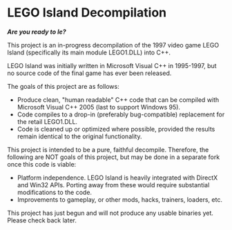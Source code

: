 # LEGO Island Decompilation

***Are you ready to le?***

This project is an in-progress decompilation of the 1997 video game LEGO Island (specifically its main module LEGO1.DLL) into C++.

LEGO Island was initially written in Microsoft Visual C++ in 1995-1997, but no source code of the final game has ever been released.

The goals of this project are as follows:

* Produce clean, "human readable" C++ code that can be compiled with Microsoft Visual C++ 2005 (last to support Windows 95).
* Code compiles to a drop-in (preferably bug-compatible) replacement for the retail LEGO1.DLL.
* Code is cleaned up or optimized where possible, provided the results remain identical to the original functionality.

This project is intended to be a pure, faithful decompile. Therefore, the following are NOT goals of this project, but may be done in a separate fork once this code is viable:

* Platform independence. LEGO Island is heavily integrated with DirectX and Win32 APIs. Porting away from these would require substantial modifications to the code.
* Improvements to gameplay, or other mods, hacks, trainers, loaders, etc. 

This project has just begun and will not produce any usable binaries yet. Please check back later.
